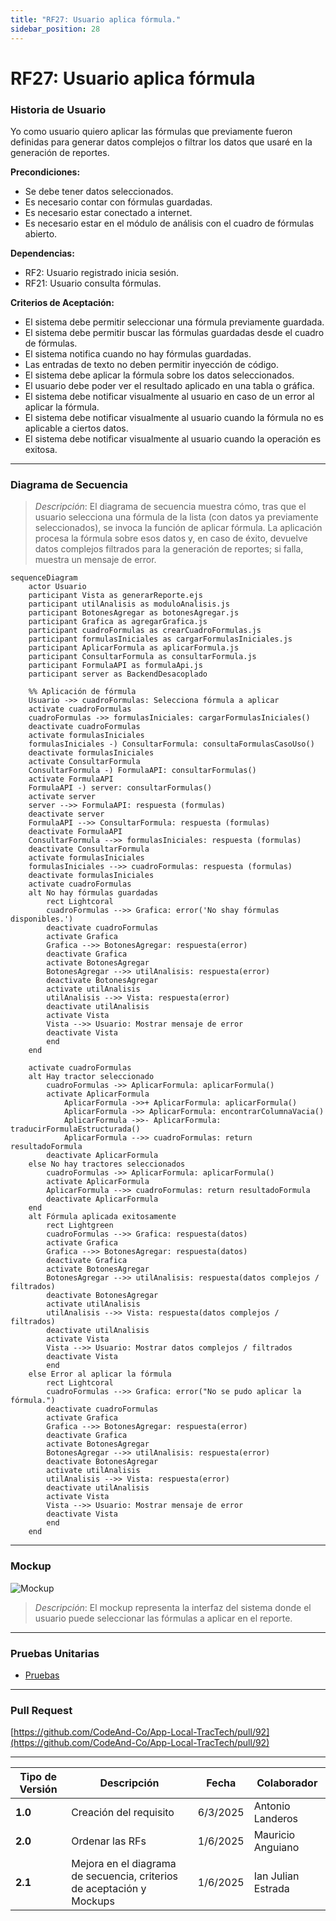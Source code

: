 ```yaml
---
title: "RF27: Usuario aplica fórmula."  
sidebar_position: 28
---
```


# RF27: Usuario aplica fórmula

### Historia de Usuario

Yo como usuario quiero aplicar las fórmulas que previamente fueron definidas para generar datos complejos o filtrar los datos que usaré en la generación de reportes.

  **Precondiciones:**
  - Se debe tener datos seleccionados.
  - Es necesario contar con fórmulas guardadas.
  - Es necesario estar conectado a internet.
  - Es necesario estar en el módulo de análisis con el cuadro de fórmulas abierto.

  **Dependencias:**
  - RF2: Usuario registrado inicia sesión.
  - RF21: Usuario consulta fórmulas.

  **Criterios de Aceptación:**
  - El sistema debe permitir seleccionar una fórmula previamente guardada.
  - El sistema debe permitir buscar las fórmulas guardadas desde el cuadro de fórmulas.
  - El sistema notifica cuando no hay fórmulas guardadas.
  - Las entradas de texto no deben permitir inyección de código.
  - El sistema debe aplicar la fórmula sobre los datos seleccionados.
  - El usuario debe poder ver el resultado aplicado en una tabla o gráfica.
  - El sistema debe notificar visualmente al usuario en caso de un error al aplicar la fórmula.
  - El sistema debe notificar visualmente al usuario cuando la fórmula no es aplicable a ciertos datos.
  - El sistema debe notificar visualmente al usuario cuando la operación es exitosa.
  
---

### Diagrama de Secuencia

> *Descripción*: El diagrama de secuencia muestra cómo, tras que el usuario selecciona una fórmula de la lista (con datos ya previamente seleccionados), se invoca la función de aplicar fórmula. La aplicación procesa la fórmula sobre esos datos y, en caso de éxito, devuelve datos complejos filtrados para la generación de reportes; si falla, muestra un mensaje de error.

```mermaid
sequenceDiagram
    actor Usuario
    participant Vista as generarReporte.ejs
    participant utilAnalisis as moduloAnalisis.js
    participant BotonesAgregar as botonesAgregar.js
    participant Grafica as agregarGrafica.js
    participant cuadroFormulas as crearCuadroFormulas.js
    participant formulasIniciales as cargarFormulasIniciales.js
    participant AplicarFormula as aplicarFormula.js
    participant ConsultarFormula as consultarFormula.js
    participant FormulaAPI as formulaApi.js
    participant server as BackendDesacoplado

    %% Aplicación de fórmula
    Usuario ->> cuadroFormulas: Selecciona fórmula a aplicar
    activate cuadroFormulas
    cuadroFormulas ->> formulasIniciales: cargarFormulasIniciales()
    deactivate cuadroFormulas
    activate formulasIniciales
    formulasIniciales -) ConsultarFormula: consultaFormulasCasoUso()
    deactivate formulasIniciales
    activate ConsultarFormula
    ConsultarFormula -) FormulaAPI: consultarFormulas()
    activate FormulaAPI
    FormulaAPI -) server: consultarFormulas()
    activate server
    server -->> FormulaAPI: respuesta (formulas)
    deactivate server
    FormulaAPI -->> ConsultarFormula: respuesta (formulas)
    deactivate FormulaAPI
    ConsultarFormula -->> formulasIniciales: respuesta (formulas)
    deactivate ConsultarFormula
    activate formulasIniciales
    formulasIniciales -->> cuadroFormulas: respuesta (formulas)
    deactivate formulasIniciales
    activate cuadroFormulas
    alt No hay fórmulas guardadas
        rect Lightcoral
        cuadroFormulas -->> Grafica: error('No shay fórmulas disponibles.')
        deactivate cuadroFormulas
        activate Grafica
        Grafica -->> BotonesAgregar: respuesta(error)
        deactivate Grafica
        activate BotonesAgregar
        BotonesAgregar -->> utilAnalisis: respuesta(error)
        deactivate BotonesAgregar
        activate utilAnalisis
        utilAnalisis -->> Vista: respuesta(error)
        deactivate utilAnalisis
        activate Vista
        Vista -->> Usuario: Mostrar mensaje de error
        deactivate Vista
        end
    end 

    activate cuadroFormulas
    alt Hay tractor seleccionado
        cuadroFormulas ->> AplicarFormula: aplicarFormula()
        activate AplicarFormula
            AplicarFormula ->>+ AplicarFormula: aplicarFormula()
            AplicarFormula ->> AplicarFormula: encontrarColumnaVacia()
            AplicarFormula ->>- AplicarFormula: traducirFormulaEstructurada()
            AplicarFormula -->> cuadroFormulas: return resultadoFormula
        deactivate AplicarFormula
    else No hay tractores seleccionados
        cuadroFormulas ->> AplicarFormula: aplicarFormula()
        activate AplicarFormula
        AplicarFormula -->> cuadroFormulas: return resultadoFormula
        deactivate AplicarFormula
    end
    alt Fórmula aplicada exitosamente
        rect Lightgreen
        cuadroFormulas -->> Grafica: respuesta(datos)
        activate Grafica
        Grafica -->> BotonesAgregar: respuesta(datos)
        deactivate Grafica
        activate BotonesAgregar
        BotonesAgregar -->> utilAnalisis: respuesta(datos complejos / filtrados)
        deactivate BotonesAgregar
        activate utilAnalisis
        utilAnalisis -->> Vista: respuesta(datos complejos / filtrados)
        deactivate utilAnalisis
        activate Vista
        Vista -->> Usuario: Mostrar datos complejos / filtrados
        deactivate Vista
        end
    else Error al aplicar la fórmula
        rect Lightcoral
        cuadroFormulas -->> Grafica: error("No se pudo aplicar la fórmula.")
        deactivate cuadroFormulas
        activate Grafica
        Grafica -->> BotonesAgregar: respuesta(error)
        deactivate Grafica
        activate BotonesAgregar
        BotonesAgregar -->> utilAnalisis: respuesta(error)
        deactivate BotonesAgregar
        activate utilAnalisis
        utilAnalisis -->> Vista: respuesta(error)
        deactivate utilAnalisis
        activate Vista
        Vista -->> Usuario: Mostrar mensaje de error
        deactivate Vista
        end
    end

```


---

### Mockup

![Mockup](./mockups/MockupAnálisis2.png)

> *Descripción*: El mockup representa la interfaz del sistema donde el usuario puede seleccionar las fórmulas a aplicar en el reporte.

---

### Pruebas Unitarias 

  - [Pruebas](https://docs.google.com/spreadsheets/d/1W-JW32dTsfI22-Yl5LydMhiu-oXHH_xo3hWvK6FHeLw/edit?gid=2009483418#gid=2009483418)

---

### Pull Request
[https://github.com/CodeAnd-Co/App-Local-TracTech/pull/92](https://github.com/CodeAnd-Co/App-Local-TracTech/pull/92)

---

| **Tipo de Versión** | **Descripción**              | **Fecha**  | **Colaborador**          |
| ------------------- | ---------------------------- | ---------- | ------------------------ |
| **1.0**             | Creación del requisito       | 6/3/2025   | Antonio Landeros         |
| **2.0**             | Ordenar las RFs              | 1/6/2025   | Mauricio Anguiano          |
| **2.1**             | Mejora en el diagrama de secuencia, criterios de aceptación y Mockups             | 1/6/2025   | Ian Julian Estrada          |   
